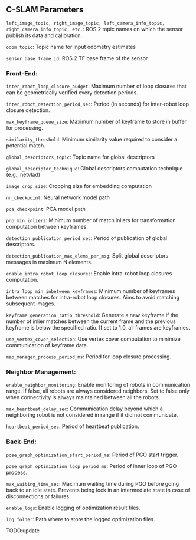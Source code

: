 ## C-SLAM Parameters

`left_image_topic, right_image_topic, left_camera_info_topic, right_camera_info_topic, etc.`: ROS 2 topic names on which the sensor publish its data and calibration.

`odom_topic`: Topic name for input odometry estimates

`sensor_base_frame_id`: ROS 2 TF base frame of the sensor

### Front-End:

`inter_robot_loop_closure_budget`: Maximum number of loop closures that can be geometrically verified every detection periods.

`inter_robot_detection_period_sec`: Period (in seconds) for inter-robot loop closure detection.

`max_keyframe_queue_size`: Maximum number of keyframe to store in buffer for processing.

`similarity_threshold`: Minimum similarity value required to consider a potential match.

`global_descriptors_topic`: Topic name for global descriptors

`global_descriptor_technique`: Global descriptors computation technique (e.g., netvlad)

`image_crop_size`: Cropping size for embedding computation

`nn_checkpoint`: Neural network model path

`pca_checkpoint`: PCA model path

`pnp_min_inliers`: Minimum number of match inliers for transformation computation between keyframes. 

`detection_publication_period_sec`: Period of publication of global descriptors.

`detection_publication_max_elems_per_msg`: Split global descriptors messages in maximum N elements.

`enable_intra_robot_loop_closures`: Enable intra-robot loop closures computation.

`intra_loop_min_inbetween_keyframes`: Minimum number of keyframes between matches for intra-robot loop closures. Aims to avoid matching subsequent images. 

`keyframe_generation_ratio_threshold`: Generate a new keyframe if the number of inlier matches between the current frame and the previous keyframe is below the specified ratio. If set to 1.0, all frames are keyframes.

`use_vertex_cover_selection`: Use vertex cover computation to minimize communication of keyframe data.

`map_manager_process_period_ms`: Period for loop closure processing. 

### Neighbor Management:

`enable_neighbor_monitoring`: Enable monitoring of robots in communication range. If false, all robots are always considered neighbors. Set to false only when connectivity is always maintained between all the robots.

`max_heartbeat_delay_sec`: Communication delay beyond which a neighboring robot is not considered in range if it did not communicate.

`heartbeat_period_sec`: Period of heartbeat publication.

### Back-End:

`pose_graph_optimization_start_period_ms`: Period of PGO start trigger.

`pose_graph_optimization_loop_period_ms`: Period of inner loop of PGO process.

`max_waiting_time_sec`: Maximum waiting time during PGO before going back to an idle state. Prevents being lock in an intermediate state in case of disconnections or failures.

`enable_logs`: Enable logging of optimization result files.

`log_folder`: Path where to store the logged optimization files.

TODO:update